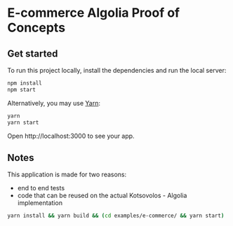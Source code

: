 # E-commerce Algolia Proof of Concepts

## Get started

To run this project locally, install the dependencies and run the local server:

```sh
npm install
npm start
```

Alternatively, you may use [Yarn](https://yarnpkg.com/):

```sh
yarn
yarn start
```

Open http://localhost:3000 to see your app.

## Notes

This application is made for two reasons:

- end to end tests
- code that can be reused on the actual Kotsovolos - Algolia implementation

```sh
yarn install && yarn build && (cd examples/e-commerce/ && yarn start)
```
